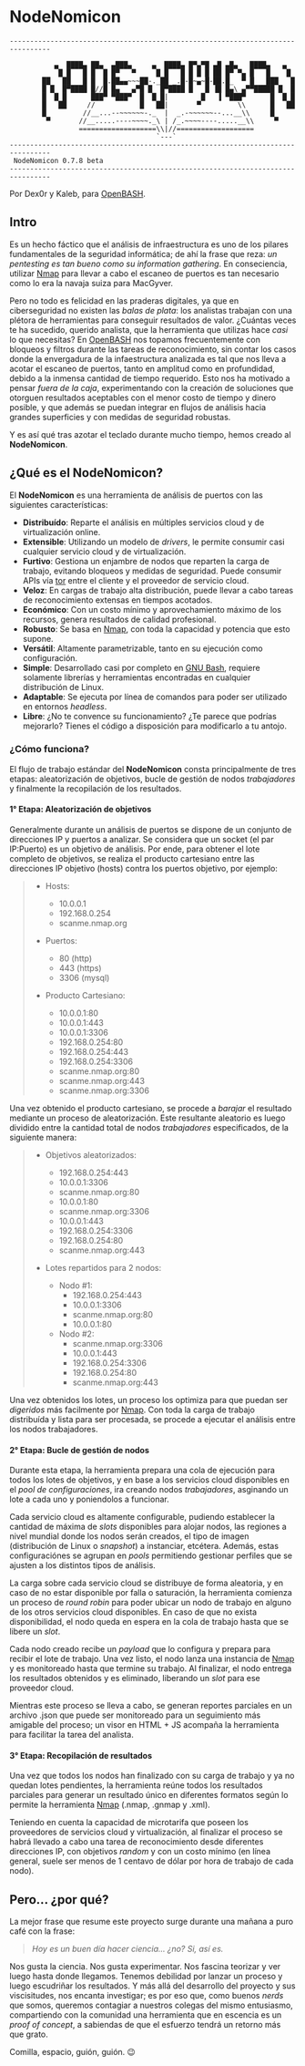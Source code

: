 # NodeNomicon

```
--------------------------------------------------------------------------------

           ▄  ████▄ ██▄  ▄███▄     ▄  ████▄ █▀▄▀█ ▄█ ▄█▄   ████▄   ▄
            █ █   █ █  █ █▀   ▀     █ █   █ █ █ █ ██ █▀ ▀▄ █   █    █
        ██   ██   █ █  █.██▄▄~~~██-._██ _.█-█~▄~█-██.█_  ▀ █   ███   █
        █ █  █▀████ █//█ █▄   ▄▀█ █  █▀████ █   █ ▐█ █▄\ ▄▀▀█████ █  █
        █  █ █      ███▀ ▀███▀  █  █ █|        █   ▐ ▀███▀      █  █ █
        █   ██     //           █   ██|       ▀         \\      █   ██
        █         //__...--~~~~~~-._  |  _.-~~~~~~--...__\\     █
         ▀       //__.....----~~~~._\ | /_.~~~~----.....__\\     ▀
                 ===================\\|//===================
                                    `---`
--------------------------------------------------------------------------------
 NodeNomicon 0.7.8 beta
--------------------------------------------------------------------------------
```

Por Dex0r y Kaleb, para [OpenBASH](https://www.openbash.com/).

## Intro

Es un hecho fáctico que el análisis de infraestructura es uno de los pilares fundamentales de la seguridad informática; de ahí la frase que reza: *un pentesting es tan bueno como su information gathering*. En conseciencia, utilizar [Nmap](https://nmap.org/) para llevar a cabo el escaneo de puertos es tan necesario como lo era la navaja suiza para MacGyver. 

Pero no todo es felicidad en las praderas digitales, ya que en ciberseguridad no existen las *balas de plata*: los analistas trabajan con una plétora de herramientas para conseguir resultados de valor. ¿Cuántas veces te ha sucedido, querido analista, que la herramienta que utilizas hace *casi* lo que necesitas? En [OpenBASH](https://www.openbash.com/) nos topamos frecuentemente con bloqueos y filtros durante las tareas de reconocimiento, sin contar los casos donde la envergadura de la infaestructura analizada es tal que nos lleva a acotar el escaneo de puertos, tanto en amplitud como en profundidad, debido a la inmensa cantidad de tiempo requerido. Esto nos ha motivado a pensar *fuera de la caja*, experimentando con la creación de soluciones que otorguen resultados aceptables con el menor costo de tiempo y dinero posible, y que además se puedan integrar en flujos de análisis hacia grandes superficies y con medidas de seguridad robustas.

Y es así qué tras azotar el teclado durante mucho tiempo, hemos creado al **NodeNomicon**.

## ¿Qué es el NodeNomicon?

El **NodeNomicon** es una herramienta de análisis de puertos con las siguientes características:

+ **Distribuído**: Reparte el análisis en múltiples servicios cloud y de virtualización online.
+ **Extensible**: Utilizando un modelo de *drivers*, le permite consumir casi cualquier servicio cloud y de virtualización.
+ **Furtivo**: Gestiona un enjambre de nodos que reparten la carga de trabajo, evitando bloqueos y medidas de seguridad. Puede consumir APIs vía [tor](https://www.torproject.org/es/download/) entre el cliente y el proveedor de servicio cloud.
+ **Veloz**: En cargas de trabajo alta distribución, puede llevar a cabo tareas de reconocimiento extensas en tiempos acotados.
+ **Económico**: Con un costo mínimo y aprovechamiento máximo de los recursos, genera resultados de calidad profesional.
+ **Robusto**: Se basa en [Nmap](https://nmap.org/), con toda la capacidad y potencia que esto supone.
+ **Versátil**: Altamente parametrizable, tanto en su ejecución como configuración.
+ **Simple**: Desarrollado casi por completo en [GNU Bash](https://www.gnu.org/software/bash/), requiere solamente librerías y herramientas encontradas en cualquier distribución de Linux.
+ **Adaptable**: Se ejecuta por línea de comandos para poder ser utilizado en entornos *headless*.
+ **Libre**: ¿No te convence su funcionamiento? ¿Te parece que podrías mejorarlo? Tienes el código a disposición para modificarlo a tu antojo.

### ¿Cómo funciona?

El flujo de trabajo estándar del **NodeNomicon** consta principalmente de tres etapas: aleatorización de objetivos, bucle de gestión de nodos *trabajadores* y finalmente la recopilación de los resultados. 

#### 1° Etapa: Aleatorización de objetivos

Generalmente durante un análisis de puertos se dispone de un conjunto de direcciones IP y puertos a analizar. Se considera que un socket (el par IP:Puerto) es un objetivo de análisis. Por ende, para obtener el lote completo de objetivos, se realiza el producto cartesiano entre las direcciones IP objetivo (hosts) contra los puertos objetivo, por ejemplo:

> - Hosts:
>     - 10.0.0.1
>     - 192.168.0.254
>     - scanme.nmap.org
>
> - Puertos:
>     - 80 (http)
>     - 443 (https)
>     - 3306 (mysql)
>
> - Producto Cartesiano:
>     - 10.0.0.1:80
>     - 10.0.0.1:443
>     - 10.0.0.1:3306
>     - 192.168.0.254:80
>     - 192.168.0.254:443
>     - 192.168.0.254:3306
>     - scanme.nmap.org:80
>     - scanme.nmap.org:443
>     - scanme.nmap.org:3306

Una vez obtenido el producto cartesiano, se procede a *barajar* el resultado mediante un proceso de aleatorización. Este resultante aleatorio es luego dividido entre la cantidad total de nodos *trabajadores* especificados, de la siguiente manera:

> - Objetivos aleatorizados:
>     - 192.168.0.254:443
>     - 10.0.0.1:3306
>     - scanme.nmap.org:80
>     - 10.0.0.1:80
>     - scanme.nmap.org:3306
>     - 10.0.0.1:443
>     - 192.168.0.254:3306
>     - 192.168.0.254:80
>     - scanme.nmap.org:443
>
> - Lotes repartidos para 2 nodos:
>     - Nodo #1:
>         - 192.168.0.254:443
>         - 10.0.0.1:3306
>         - scanme.nmap.org:80
>         - 10.0.0.1:80
>     - Nodo #2:
>         -  scanme.nmap.org:3306
>         - 10.0.0.1:443
>         - 192.168.0.254:3306
>         - 192.168.0.254:80
>         - scanme.nmap.org:443

Una vez obtenidos los lotes, un proceso los optimiza para que puedan ser *digeridos* más facilmente por [Nmap](https://nmap.org/). Con toda la carga de trabajo distribuída y lista para ser procesada, se procede a ejecutar el análisis entre los nodos trabajadores.

#### 2° Etapa: Bucle de gestión de nodos

Durante esta etapa, la herramienta prepara una cola de ejecución para todos los lotes de objetivos, y en base a los servicios cloud disponibles en el *pool de configuraciones*, ira creando nodos *trabajadores*, asginando un lote a cada uno y poniendolos a funcionar.

Cada servicio cloud es altamente configurable, pudiendo establecer la cantidad de máxima de *slots* disponibles para alojar nodos, las regiones a nivel mundial donde los nodos serán creados, el tipo de imagen (distribución de Linux o *snapshot*) a instanciar, etcétera. Además, estas configuraciónes se agrupan en *pools* permitiendo gestionar perfiles que se ajusten a los distintos tipos de análisis.

La carga sobre cada servicio cloud se distribuye de forma aleatoria, y en caso de no estar disponible por falla o saturación, la herramienta comienza un proceso de *round robin* para poder ubicar un nodo de trabajo en alguno de los otros servicios cloud disponibles. En caso de que no exista disponibilidad, el nodo queda en espera en la cola de trabajo hasta que se libere un *slot*.

Cada nodo creado recibe un *payload* que lo configura y prepara para recibir el lote de trabajo. Una vez listo, el nodo lanza una instancia de [Nmap](https://nmap.org/) y es monitoreado hasta que termine su trabajo. Al finalizar, el nodo entrega los resultados obtenidos y es eliminado, liberando un *slot* para ese proveedor cloud.

Mientras este proceso se lleva a cabo, se generan reportes parciales en un archivo .json que puede ser monitoreado para un seguimiento más amigable del proceso; un visor en HTML + JS acompaña la herramienta para facilitar la tarea del analista.

#### 3° Etapa: Recopilación de resultados

Una vez que todos los nodos han finalizado con su carga de trabajo y ya no quedan lotes pendientes, la herramienta reúne todos los resultados parciales para generar un resultado único en diferentes formatos según lo permite la herramienta [Nmap](https://nmap.org/) (.nmap, .gnmap y .xml).

Teniendo en cuenta la capacidad de microtarifa que poseen los proveedores de servicios cloud y virtualización, al finalizar el proceso se habrá llevado a cabo una tarea de reconocimiento desde diferentes direcciones IP, con objetivos *random* y con un costo mínimo (en línea general, suele ser menos de 1 centavo de dólar por hora de trabajo de cada nodo).

## Pero... ¿por qué?

La mejor frase que resume este proyecto surge durante una mañana a puro café con la frase:

> *Hoy es un buen día hacer ciencia... ¿no?*
> *Si, así es.*

Nos gusta la ciencia. Nos gusta experimentar. Nos fascina teorizar y ver luego hasta donde llegamos. Tenemos debilidad por lanzar un proceso y luego escudriñar los resultados. Y más allá del desarrollo del proyecto y sus viscisitudes, nos encanta investigar; es por eso que, como buenos *nerds* que somos, queremos contagiar a nuestros colegas del mismo entusiasmo, compartiendo con la comunidad una herramienta que en escencia es un *proof of concept*, a sabiendas de que el esfuerzo tendrá un retorno más que grato.

Comilla, espacio, guión, guión. :wink:



















